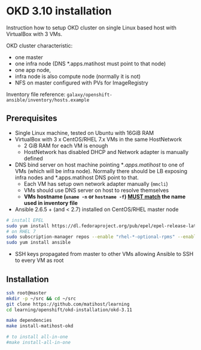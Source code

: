 # OKD 3.10 installation

Instruction how to setup OKD cluster on single Linux based host with VirtualBox with 3 VMs.

OKD cluster characteristic:

* one master
* one infra node (DNS *.apps.matihost must point to that node)
* one app node,
* infra node is also compute node (normally it is not)
* NFS on master configured with PVs for ImageRegistry

Inventory file reference: `galaxy/openshift-ansible/inventory/hosts.example`

## Prerequisites

* Single Linux machine, tested on Ubuntu with 16GiB  RAM
* VirtualBox with 3 x CentOS/RHEL 7.x VMs in the same HostNetwork
  * 2 GiB RAM for each VM is enough
  * HostNetwork has disabled DHCP and Network adapter is manually defined
* DNS bind server on host machine pointing **.apps.matihost*  to one of VMs (which will be infra node). Normally there should be LB exposing infra nodes and *.apps.matihost DNS point to that.
  * Each VM has setup own network adapter manually (`mmcli`)
  * VMs should use DNS server on host to resolve themselves
  * **VMs hostname (`uname -n` or `hostname -f`) [MUST match](https://github.com/openshift/openshift-ansible/issues/9730#issuecomment-415482818) the name used in inventory file**
* Ansible 2.6.5 + (and < 2.7) installed on CentOS/RHEL master node

```bash
# install EPEL
sudo yum install https://dl.fedoraproject.org/pub/epel/epel-release-latest-7.noarch.rpm
# on RHEL 7
sudo subscription-manager repos --enable "rhel-*-optional-rpms" --enable "rhel-*-extras-rpms"
sudo yum install ansible
```

* SSH keys propagated from master to other VMs allowing Ansible to SSH to every VM as root

## Installation

```bash
ssh root@master
mkdir -p ~/src && cd ~/src
git clone https://github.com/matihost/learning
cd learning/openshift/okd-installation/okd-3.11

make dependencies
make install-matihost-okd

# to install all-in-one
#make install-all-in-one
```